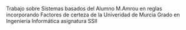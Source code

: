Trabajo sobre Sistemas basados del Alumno M.Amrou en reglas incorporando Factores de certeza de la Univeridad de Murcia 
Grado en Ingeniería Informática asignatura SSII
